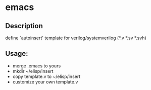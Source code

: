 # emacs

## Description

define `autoinsert' template for verilog/systemverilog (*.v *.sv *.svh)

## Usage:

- merge .emacs to yours
- mkdir ~/elisp/insert
- copy template.v to ~/elisp/insert
- customize your own template.v
